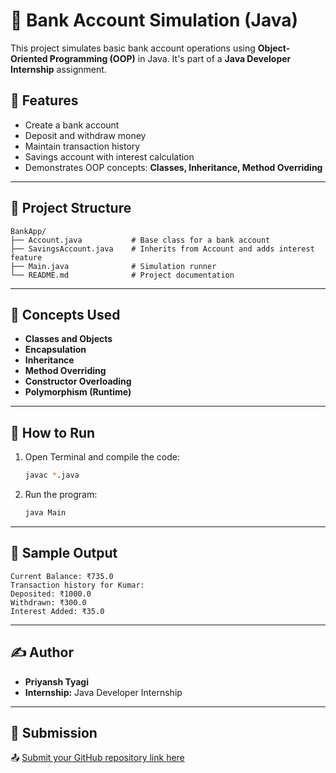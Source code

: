 # 🏦 Bank Account Simulation (Java)

This project simulates basic bank account operations using **Object-Oriented Programming (OOP)** in Java. It's part of a **Java Developer Internship** assignment.

## 🚀 Features

- Create a bank account
- Deposit and withdraw money
- Maintain transaction history
- Savings account with interest calculation
- Demonstrates OOP concepts: **Classes, Inheritance, Method Overriding**

---

## 📂 Project Structure

```
BankApp/
├── Account.java           # Base class for a bank account
├── SavingsAccount.java    # Inherits from Account and adds interest feature
├── Main.java              # Simulation runner
└── README.md              # Project documentation
```

---

## 🧠 Concepts Used

- **Classes and Objects**
- **Encapsulation**
- **Inheritance**
- **Method Overriding**
- **Constructor Overloading**
- **Polymorphism (Runtime)**

---

## 🔧 How to Run

1. Open Terminal and compile the code:
   ```bash
   javac *.java
   ```

2. Run the program:
   ```bash
   java Main
   ```

---

## 📸 Sample Output

```
Current Balance: ₹735.0
Transaction history for Kumar:
Deposited: ₹1000.0
Withdrawn: ₹300.0
Interest Added: ₹35.0
```

---

## ✍️ Author

- **Priyansh Tyagi**
- **Internship:** Java Developer Internship

---

## 🔗 Submission

📤 [Submit your GitHub repository link here](https://forms.gle/8Gm83s53KbyXs3Ne9)
